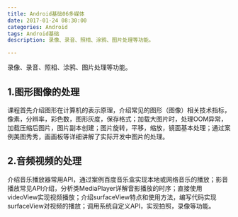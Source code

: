 ```yaml
---
title: Android基础06多媒体
date: 2017-01-24 08:30:00
categories: Android
tags: Android基础
description: 录像、录音、照相、涂鸦、图片处理等功能。

---
```



录像、录音、照相、涂鸦、图片处理等功能。

## 1.图形图像的处理

课程首先介绍图形在计算机的表示原理，介绍常见的图形（图像）相关技术指标，像素，分辨率，彩色数，图形灰度，保存格式；加载大图片时，处理OOM异常，加载压缩后图片，图片副本创建；图片旋转，平移，缩放，镜面基本处理；通过案例美图秀秀，画画板等详细讲解了实际开发中图片的处理。

## 2.音频视频的处理

介绍音乐播放器常用API，通过案例百度音乐盒实现本地或网络音乐的播放；影音播放常见API介绍，分析类MediaPlayer详解音影播放的时序；直接使用videoView实现视频播放；介绍surfaceView特点和使用方法，编写代码实现surfaceView对视频的播放；调用系统自定义API，实现拍照，录像等功能。